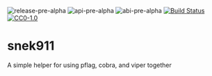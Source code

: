 ![release-pre-alpha](https://rawgit.com/amy911/assets/master/shields/release-pre--alpha-red.svg)
![api-pre-alpha](https://rawgit.com/amy911/assets/master/shields/api-pre--alpha-red.svg)
![abi-pre-alpha](https://rawgit.com/amy911/assets/master/shields/abi-pre--alpha-red.svg)
[![Build Status](https://travis-ci.org/amy911/snek911.svg?branch=master)](https://travis-ci.org/amy911/snek911)
[![CC0-1.0](https://rawgit.com/amy911/assets/master/shields/license-cc0--1.0-efbfff.svg)](https://raw.githubusercontent.com/amy911/cloud911/master/LICENSE.txt)

# snek911
A simple helper for using pflag, cobra, and viper together
